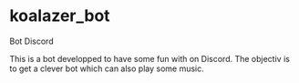 # koalazer_bot
Bot Discord

This is a bot developped to have some fun with on Discord.
The objectiv is to get a clever bot which can also play some music.
